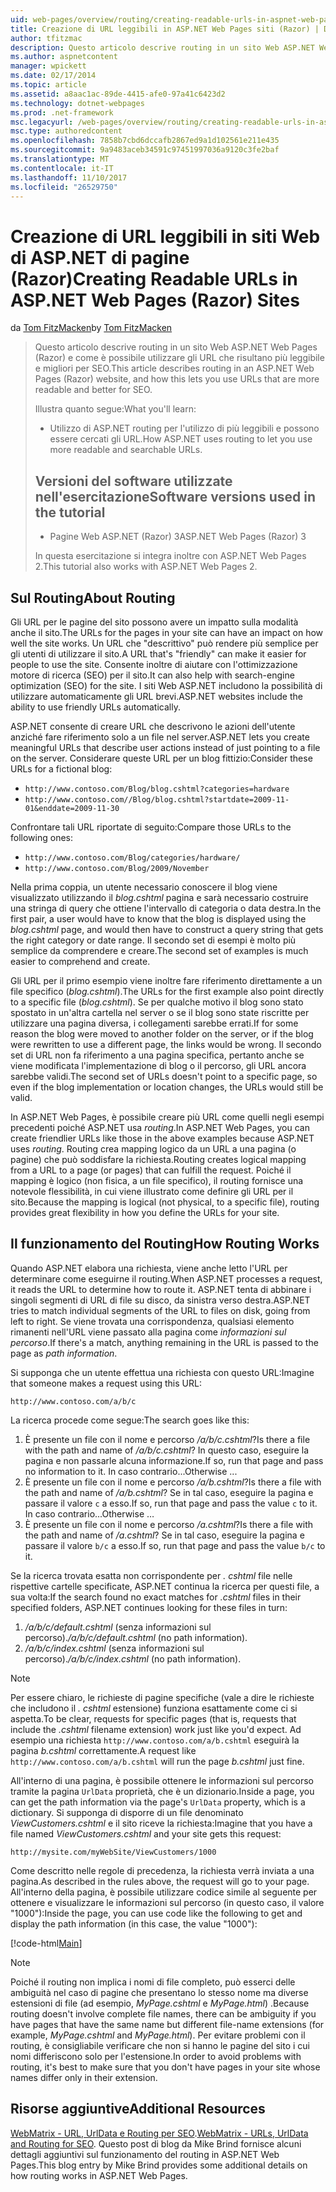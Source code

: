 ```yaml
---
uid: web-pages/overview/routing/creating-readable-urls-in-aspnet-web-pages-sites
title: Creazione di URL leggibili in ASP.NET Web Pages siti (Razor) | Documenti Microsoft
author: tfitzmac
description: Questo articolo descrive routing in un sito Web ASP.NET Web Pages (Razor) e come è possibile utilizzare gli URL che risultano più leggibile e migliori per SEO. Sarà necessario...
ms.author: aspnetcontent
manager: wpickett
ms.date: 02/17/2014
ms.topic: article
ms.assetid: a8aac1ac-89de-4415-afe0-97a41c6423d2
ms.technology: dotnet-webpages
ms.prod: .net-framework
msc.legacyurl: /web-pages/overview/routing/creating-readable-urls-in-aspnet-web-pages-sites
msc.type: authoredcontent
ms.openlocfilehash: 7858b7cbd6dccafb2867ed9a1d102561e211e435
ms.sourcegitcommit: 9a9483aceb34591c97451997036a9120c3fe2baf
ms.translationtype: MT
ms.contentlocale: it-IT
ms.lasthandoff: 11/10/2017
ms.locfileid: "26529750"
---
```

<a name="creating-readable-urls-in-aspnet-web-pages-razor-sites"></a><span data-ttu-id="42f49-104">Creazione di URL leggibili in siti Web di ASP.NET di pagine (Razor)</span><span class="sxs-lookup"><span data-stu-id="42f49-104">Creating Readable URLs in ASP.NET Web Pages (Razor) Sites</span></span>
====================
<span data-ttu-id="42f49-105">da [Tom FitzMacken](https://github.com/tfitzmac)</span><span class="sxs-lookup"><span data-stu-id="42f49-105">by [Tom FitzMacken](https://github.com/tfitzmac)</span></span>

> <span data-ttu-id="42f49-106">Questo articolo descrive routing in un sito Web ASP.NET Web Pages (Razor) e come è possibile utilizzare gli URL che risultano più leggibile e migliori per SEO.</span><span class="sxs-lookup"><span data-stu-id="42f49-106">This article describes routing in an ASP.NET Web Pages (Razor) website, and how this lets you use URLs that are more readable and better for SEO.</span></span>
> 
> <span data-ttu-id="42f49-107">Illustra quanto segue:</span><span class="sxs-lookup"><span data-stu-id="42f49-107">What you'll learn:</span></span>
> 
> - <span data-ttu-id="42f49-108">Utilizzo di ASP.NET routing per l'utilizzo di più leggibili e possono essere cercati gli URL.</span><span class="sxs-lookup"><span data-stu-id="42f49-108">How ASP.NET uses routing to let you use more readable and searchable URLs.</span></span>
>   
> 
> ## <a name="software-versions-used-in-the-tutorial"></a><span data-ttu-id="42f49-109">Versioni del software utilizzate nell'esercitazione</span><span class="sxs-lookup"><span data-stu-id="42f49-109">Software versions used in the tutorial</span></span>
> 
> 
> - <span data-ttu-id="42f49-110">Pagine Web ASP.NET (Razor) 3</span><span class="sxs-lookup"><span data-stu-id="42f49-110">ASP.NET Web Pages (Razor) 3</span></span>
>   
> 
> <span data-ttu-id="42f49-111">In questa esercitazione si integra inoltre con ASP.NET Web Pages 2.</span><span class="sxs-lookup"><span data-stu-id="42f49-111">This tutorial also works with ASP.NET Web Pages 2.</span></span>


## <a name="about-routing"></a><span data-ttu-id="42f49-112">Sul Routing</span><span class="sxs-lookup"><span data-stu-id="42f49-112">About Routing</span></span>

<span data-ttu-id="42f49-113">Gli URL per le pagine del sito possono avere un impatto sulla modalità anche il sito.</span><span class="sxs-lookup"><span data-stu-id="42f49-113">The URLs for the pages in your site can have an impact on how well the site works.</span></span> <span data-ttu-id="42f49-114">Un URL che &quot;descrittivo&quot; può rendere più semplice per gli utenti di utilizzare il sito.</span><span class="sxs-lookup"><span data-stu-id="42f49-114">A URL that's &quot;friendly&quot; can make it easier for people to use the site.</span></span> <span data-ttu-id="42f49-115">Consente inoltre di aiutare con l'ottimizzazione motore di ricerca (SEO) per il sito.</span><span class="sxs-lookup"><span data-stu-id="42f49-115">It can also help with search-engine optimization (SEO) for the site.</span></span> <span data-ttu-id="42f49-116">I siti Web ASP.NET includono la possibilità di utilizzare automaticamente gli URL brevi.</span><span class="sxs-lookup"><span data-stu-id="42f49-116">ASP.NET websites include the ability to use friendly URLs automatically.</span></span>

<span data-ttu-id="42f49-117">ASP.NET consente di creare URL che descrivono le azioni dell'utente anziché fare riferimento solo a un file nel server.</span><span class="sxs-lookup"><span data-stu-id="42f49-117">ASP.NET lets you create meaningful URLs that describe user actions instead of just pointing to a file on the server.</span></span> <span data-ttu-id="42f49-118">Considerare queste URL per un blog fittizio:</span><span class="sxs-lookup"><span data-stu-id="42f49-118">Consider these URLs for a fictional blog:</span></span>

- `http://www.contoso.com/Blog/blog.cshtml?categories=hardware`
- `http://www.contoso.com//Blog/blog.cshtml?startdate=2009-11-01&enddate=2009-11-30`

<span data-ttu-id="42f49-119">Confrontare tali URL riportate di seguito:</span><span class="sxs-lookup"><span data-stu-id="42f49-119">Compare those URLs to the following ones:</span></span>

- `http://www.contoso.com/Blog/categories/hardware/`
- `http://www.contoso.com/Blog/2009/November`

<span data-ttu-id="42f49-120">Nella prima coppia, un utente necessario conoscere il blog viene visualizzato utilizzando il *blog.cshtml* pagina e sarà necessario costruire una stringa di query che ottiene l'intervallo di categoria o data destra.</span><span class="sxs-lookup"><span data-stu-id="42f49-120">In the first pair, a user would have to know that the blog is displayed using the *blog.cshtml* page, and would then have to construct a query string that gets the right category or date range.</span></span> <span data-ttu-id="42f49-121">Il secondo set di esempi è molto più semplice da comprendere e creare.</span><span class="sxs-lookup"><span data-stu-id="42f49-121">The second set of examples is much easier to comprehend and create.</span></span>

<span data-ttu-id="42f49-122">Gli URL per il primo esempio viene inoltre fare riferimento direttamente a un file specifico (*blog.cshtml*).</span><span class="sxs-lookup"><span data-stu-id="42f49-122">The URLs for the first example also point directly to a specific file (*blog.cshtml*).</span></span> <span data-ttu-id="42f49-123">Se per qualche motivo il blog sono stato spostato in un'altra cartella nel server o se il blog sono state riscritte per utilizzare una pagina diversa, i collegamenti sarebbe errati.</span><span class="sxs-lookup"><span data-stu-id="42f49-123">If for some reason the blog were moved to another folder on the server, or if the blog were rewritten to use a different page, the links would be wrong.</span></span> <span data-ttu-id="42f49-124">Il secondo set di URL non fa riferimento a una pagina specifica, pertanto anche se viene modificata l'implementazione di blog o il percorso, gli URL ancora sarebbe validi.</span><span class="sxs-lookup"><span data-stu-id="42f49-124">The second set of URLs doesn't point to a specific page, so even if the blog implementation or location changes, the URLs would still be valid.</span></span>

<span data-ttu-id="42f49-125">In ASP.NET Web Pages, è possibile creare più URL come quelli negli esempi precedenti poiché ASP.NET usa *routing*.</span><span class="sxs-lookup"><span data-stu-id="42f49-125">In ASP.NET Web Pages, you can create friendlier URLs like those in the above examples because ASP.NET uses *routing*.</span></span> <span data-ttu-id="42f49-126">Routing crea mapping logico da un URL a una pagina (o pagine) che può soddisfare la richiesta.</span><span class="sxs-lookup"><span data-stu-id="42f49-126">Routing creates logical mapping from a URL to a page (or pages) that can fulfill the request.</span></span> <span data-ttu-id="42f49-127">Poiché il mapping è logico (non fisica, a un file specifico), il routing fornisce una notevole flessibilità, in cui viene illustrato come definire gli URL per il sito.</span><span class="sxs-lookup"><span data-stu-id="42f49-127">Because the mapping is logical (not physical, to a specific file), routing provides great flexibility in how you define the URLs for your site.</span></span>

## <a name="how-routing-works"></a><span data-ttu-id="42f49-128">Il funzionamento del Routing</span><span class="sxs-lookup"><span data-stu-id="42f49-128">How Routing Works</span></span>

<span data-ttu-id="42f49-129">Quando ASP.NET elabora una richiesta, viene anche letto l'URL per determinare come eseguirne il routing.</span><span class="sxs-lookup"><span data-stu-id="42f49-129">When ASP.NET processes a request, it reads the URL to determine how to route it.</span></span> <span data-ttu-id="42f49-130">ASP.NET tenta di abbinare i singoli segmenti di URL di file su disco, da sinistra verso destra.</span><span class="sxs-lookup"><span data-stu-id="42f49-130">ASP.NET tries to match individual segments of the URL to files on disk, going from left to right.</span></span> <span data-ttu-id="42f49-131">Se viene trovata una corrispondenza, qualsiasi elemento rimanenti nell'URL viene passato alla pagina come *informazioni sul percorso*.</span><span class="sxs-lookup"><span data-stu-id="42f49-131">If there's a match, anything remaining in the URL is passed to the page as *path information*.</span></span>

<span data-ttu-id="42f49-132">Si supponga che un utente effettua una richiesta con questo URL:</span><span class="sxs-lookup"><span data-stu-id="42f49-132">Imagine that someone makes a request using this URL:</span></span>

`http://www.contoso.com/a/b/c`

<span data-ttu-id="42f49-133">La ricerca procede come segue:</span><span class="sxs-lookup"><span data-stu-id="42f49-133">The search goes like this:</span></span>

1. <span data-ttu-id="42f49-134">È presente un file con il nome e percorso */a/b/c.cshtml*?</span><span class="sxs-lookup"><span data-stu-id="42f49-134">Is there a file with the path and name of */a/b/c.cshtml*?</span></span> <span data-ttu-id="42f49-135">In questo caso, eseguire la pagina e non passarle alcuna informazione.</span><span class="sxs-lookup"><span data-stu-id="42f49-135">If so, run that page and pass no information to it.</span></span> <span data-ttu-id="42f49-136">In caso contrario...</span><span class="sxs-lookup"><span data-stu-id="42f49-136">Otherwise ...</span></span>
2. <span data-ttu-id="42f49-137">È presente un file con il nome e percorso */a/b.cshtml*?</span><span class="sxs-lookup"><span data-stu-id="42f49-137">Is there a file with the path and name of */a/b.cshtml*?</span></span> <span data-ttu-id="42f49-138">Se in tal caso, eseguire la pagina e passare il valore `c` a esso.</span><span class="sxs-lookup"><span data-stu-id="42f49-138">If so, run that page and pass the value `c` to it.</span></span> <span data-ttu-id="42f49-139">In caso contrario...</span><span class="sxs-lookup"><span data-stu-id="42f49-139">Otherwise …</span></span>
3. <span data-ttu-id="42f49-140">È presente un file con il nome e percorso */a.cshtml*?</span><span class="sxs-lookup"><span data-stu-id="42f49-140">Is there a file with the path and name of */a.cshtml*?</span></span> <span data-ttu-id="42f49-141">Se in tal caso, eseguire la pagina e passare il valore `b/c` a esso.</span><span class="sxs-lookup"><span data-stu-id="42f49-141">If so, run that page and pass the value `b/c` to it.</span></span>

<span data-ttu-id="42f49-142">Se la ricerca trovata esatta non corrispondente per *. cshtml* file nelle rispettive cartelle specificate, ASP.NET continua la ricerca per questi file, a sua volta:</span><span class="sxs-lookup"><span data-stu-id="42f49-142">If the search found no exact matches for *.cshtml* files in their specified folders, ASP.NET continues looking for these files in turn:</span></span>

1. <span data-ttu-id="42f49-143">*/a/b/c/default.cshtml* (senza informazioni sul percorso).</span><span class="sxs-lookup"><span data-stu-id="42f49-143">*/a/b/c/default.cshtml* (no path information).</span></span>
2. <span data-ttu-id="42f49-144">*/a/b/c/index.cshtml* (senza informazioni sul percorso).</span><span class="sxs-lookup"><span data-stu-id="42f49-144">*/a/b/c/index.cshtml* (no path information).</span></span>

> [!NOTE]
> <span data-ttu-id="42f49-145">Per essere chiaro, le richieste di pagine specifiche (vale a dire le richieste che includono il *. cshtml* estensione) funziona esattamente come ci si aspetta.</span><span class="sxs-lookup"><span data-stu-id="42f49-145">To be clear, requests for specific pages (that is, requests that include the *.cshtml* filename extension) work just like you'd expect.</span></span> <span data-ttu-id="42f49-146">Ad esempio una richiesta `http://www.contoso.com/a/b.cshtml` eseguirà la pagina *b.cshtml* correttamente.</span><span class="sxs-lookup"><span data-stu-id="42f49-146">A request like `http://www.contoso.com/a/b.cshtml` will run the page *b.cshtml* just fine.</span></span>


<span data-ttu-id="42f49-147">All'interno di una pagina, è possibile ottenere le informazioni sul percorso tramite la pagina `UrlData` proprietà, che è un dizionario.</span><span class="sxs-lookup"><span data-stu-id="42f49-147">Inside a page, you can get the path information via the page's `UrlData` property, which is a dictionary.</span></span> <span data-ttu-id="42f49-148">Si supponga di disporre di un file denominato *ViewCustomers.cshtml* e il sito riceve la richiesta:</span><span class="sxs-lookup"><span data-stu-id="42f49-148">Imagine that you have a file named *ViewCustomers.cshtml* and your site gets this request:</span></span>

`http://mysite.com/myWebSite/ViewCustomers/1000`

<span data-ttu-id="42f49-149">Come descritto nelle regole di precedenza, la richiesta verrà inviata a una pagina.</span><span class="sxs-lookup"><span data-stu-id="42f49-149">As described in the rules above, the request will go to your page.</span></span> <span data-ttu-id="42f49-150">All'interno della pagina, è possibile utilizzare codice simile al seguente per ottenere e visualizzare le informazioni sul percorso (in questo caso, il valore &quot;1000&quot;):</span><span class="sxs-lookup"><span data-stu-id="42f49-150">Inside the page, you can use code like the following to get and display the path information (in this case, the value &quot;1000&quot;):</span></span>

[!code-html[Main](creating-readable-urls-in-aspnet-web-pages-sites/samples/sample1.html)]

> [!NOTE]
> <span data-ttu-id="42f49-151">Poiché il routing non implica i nomi di file completo, può esserci delle ambiguità nel caso di pagine che presentano lo stesso nome ma diverse estensioni di file (ad esempio, *MyPage.cshtml* e *MyPage.html*) .</span><span class="sxs-lookup"><span data-stu-id="42f49-151">Because routing doesn't involve complete file names, there can be ambiguity if you have pages that have the same name but different file-name extensions (for example, *MyPage.cshtml* and *MyPage.html*).</span></span> <span data-ttu-id="42f49-152">Per evitare problemi con il routing, è consigliabile verificare che non si hanno le pagine del sito i cui nomi differiscono solo per l'estensione.</span><span class="sxs-lookup"><span data-stu-id="42f49-152">In order to avoid problems with routing, it's best to make sure that you don't have pages in your site whose names differ only in their extension.</span></span>


<a id="Additional_Resources"></a>
## <a name="additional-resources"></a><span data-ttu-id="42f49-153">Risorse aggiuntive</span><span class="sxs-lookup"><span data-stu-id="42f49-153">Additional Resources</span></span>

<span data-ttu-id="42f49-154">[WebMatrix - URL, UrlData e Routing per SEO](http://www.mikesdotnetting.com/Article/165/WebMatrix-URLs-UrlData-and-Routing-for-SEO).</span><span class="sxs-lookup"><span data-stu-id="42f49-154">[WebMatrix - URLs, UrlData and Routing for SEO](http://www.mikesdotnetting.com/Article/165/WebMatrix-URLs-UrlData-and-Routing-for-SEO).</span></span> <span data-ttu-id="42f49-155">Questo post di blog da Mike Brind fornisce alcuni dettagli aggiuntivi sul funzionamento del routing in ASP.NET Web Pages.</span><span class="sxs-lookup"><span data-stu-id="42f49-155">This blog entry by Mike Brind provides some additional details on how routing works in ASP.NET Web Pages.</span></span>
